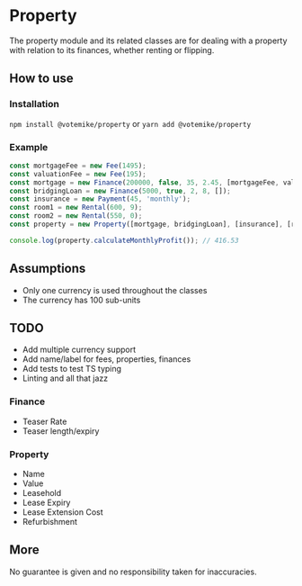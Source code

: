 # Property
The property module and its related classes are for dealing with a property with relation to its finances, whether renting or flipping.

## How to use
### Installation
`npm install @votemike/property` or `yarn add @votemike/property`

### Example
```js
const mortgageFee = new Fee(1495);
const valuationFee = new Fee(195);
const mortgage = new Finance(200000, false, 35, 2.45, [mortgageFee, valuationFee]);
const bridgingLoan = new Finance(5000, true, 2, 8, []);
const insurance = new Payment(45, 'monthly');
const room1 = new Rental(600, 9);
const room2 = new Rental(550, 0);
const property = new Property([mortgage, bridgingLoan], [insurance], [room1, room2]);

console.log(property.calculateMonthlyProfit()); // 416.53
```

## Assumptions
* Only one currency is used throughout the classes
* The currency has 100 sub-units

## TODO
* Add multiple currency support
* Add name/label for fees, properties, finances
* Add tests to test TS typing
* Linting and all that jazz

### Finance
* Teaser Rate
* Teaser length/expiry

### Property
* Name
* Value
* Leasehold
* Lease Expiry
* Lease Extension Cost
* Refurbishment

## More
No guarantee is given and no responsibility taken for inaccuracies.
